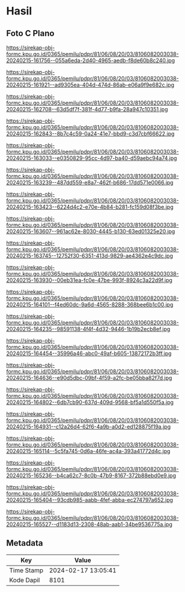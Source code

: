 # Hasil

## Foto C Plano

https://sirekap-obj-formc.kpu.go.id/0365/pemilu/pdpr/81/06/08/20/03/8106082003038-20240215-161756--055a6eda-2d40-4965-aedb-f8de60b8c240.jpg

https://sirekap-obj-formc.kpu.go.id/0365/pemilu/pdpr/81/06/08/20/03/8106082003038-20240215-161921--ad9305ea-404d-474d-86ab-e06a9f9e682c.jpg

https://sirekap-obj-formc.kpu.go.id/0365/pemilu/pdpr/81/06/08/20/03/8106082003038-20240215-162708--63d5df7f-381f-4d77-b9fa-28a947c10351.jpg

https://sirekap-obj-formc.kpu.go.id/0365/pemilu/pdpr/81/06/08/20/03/8106082003038-20240215-162843--8b7c4c59-0a24-41e7-bbd9-c3d7cbf66622.jpg

https://sirekap-obj-formc.kpu.go.id/0365/pemilu/pdpr/81/06/08/20/03/8106082003038-20240215-163033--e0350829-95cc-4d97-ba40-d59aebc94a74.jpg

https://sirekap-obj-formc.kpu.go.id/0365/pemilu/pdpr/81/06/08/20/03/8106082003038-20240215-163239--487dd559-e8a7-462f-b686-17dd571e0066.jpg

https://sirekap-obj-formc.kpu.go.id/0365/pemilu/pdpr/81/06/08/20/03/8106082003038-20240215-163423--6224d4c2-e70e-4b84-b281-fc159d08f3be.jpg

https://sirekap-obj-formc.kpu.go.id/0365/pemilu/pdpr/81/06/08/20/03/8106082003038-20240215-163607--961ac62e-8030-4445-b130-63ed01325e20.jpg

https://sirekap-obj-formc.kpu.go.id/0365/pemilu/pdpr/81/06/08/20/03/8106082003038-20240215-163745--12752f30-6351-413d-9829-ae4362e4c9dc.jpg

https://sirekap-obj-formc.kpu.go.id/0365/pemilu/pdpr/81/06/08/20/03/8106082003038-20240215-163930--00eb31ea-fc0e-47be-993f-8924c3a22d9f.jpg

https://sirekap-obj-formc.kpu.go.id/0365/pemilu/pdpr/81/06/08/20/03/8106082003038-20240215-164101--f4ed60dc-9a6d-4565-8288-368bee6b1c00.jpg

https://sirekap-obj-formc.kpu.go.id/0365/pemilu/pdpr/81/06/08/20/03/8106082003038-20240215-164235--98591138-4f4f-4d32-9446-1b19b2ecb8ef.jpg

https://sirekap-obj-formc.kpu.go.id/0365/pemilu/pdpr/81/06/08/20/03/8106082003038-20240215-164454--35996a46-abc0-49af-b605-13872172b3ff.jpg

https://sirekap-obj-formc.kpu.go.id/0365/pemilu/pdpr/81/06/08/20/03/8106082003038-20240215-164636--e90d5dbc-09bf-4f59-a2fc-be05bba82f7d.jpg

https://sirekap-obj-formc.kpu.go.id/0365/pemilu/pdpr/81/06/08/20/03/8106082003038-20240215-164802--6db7cb90-637d-409d-9568-bf5a1d550f5a.jpg

https://sirekap-obj-formc.kpu.go.id/0365/pemilu/pdpr/81/06/08/20/03/8106082003038-20240215-164931--c12a26d4-62f6-4a9b-a0d2-ed128875f19a.jpg

https://sirekap-obj-formc.kpu.go.id/0365/pemilu/pdpr/81/06/08/20/03/8106082003038-20240215-165114--5c5fa745-0d6a-46fe-ac4a-393a41772d4c.jpg

https://sirekap-obj-formc.kpu.go.id/0365/pemilu/pdpr/81/06/08/20/03/8106082003038-20240215-165236--b4ca62c7-8c0b-47b9-8167-372b88ebd0e9.jpg

https://sirekap-obj-formc.kpu.go.id/0365/pemilu/pdpr/81/06/08/20/03/8106082003038-20240215-165404--93cdb985-aabb-4fef-abba-ec274797a652.jpg

https://sirekap-obj-formc.kpu.go.id/0365/pemilu/pdpr/81/06/08/20/03/8106082003038-20240215-165527--d1183d13-2308-48ab-aab1-34be9536775a.jpg


## Metadata

| Key        | Value               |
| ---------- | ------------------- |
| Time Stamp | 2024-02-17 13:05:41 |
| Kode Dapil | 8101                |



